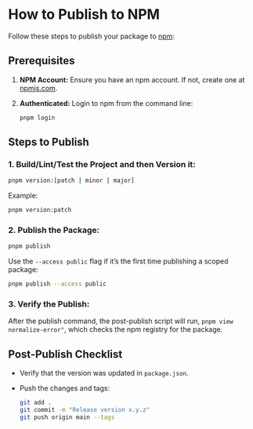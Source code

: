 # How to Publish to NPM

Follow these steps to publish your package to [npm](https://www.npmjs.com/):

## Prerequisites

1. **NPM Account:** Ensure you have an npm account. If not, create one at [npmjs.com](https://www.npmjs.com/).
2. **Authenticated:** Login to npm from the command line:

   ```bash
   pnpm login
   ```

## Steps to Publish

### 1. Build/Lint/Test the Project and then Version it:

```bash
pnpm version:[patch | minor | major]
```

Example:

```bash
pnpm version:patch
```

### 2. Publish the Package:

```bash
pnpm publish
```

Use the `--access public` flag if it’s the first time publishing a scoped package:

```bash
pnpm publish --access public
```

### 3. Verify the Publish:

After the publish command, the post-publish script will run, `pnpm view normalize-error"`, which checks the npm registry for the package.

## Post-Publish Checklist

- Verify that the version was updated in `package.json`.


- Push the changes and tags:
  ```bash
  git add .
  git commit -m "Release version x.y.z"
  git push origin main --tags
  ```


